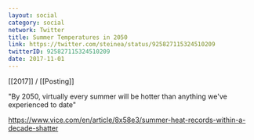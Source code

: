 ```yaml
---
layout: social
category: social
network: Twitter
title: Summer Temperatures in 2050
link: https://twitter.com/steinea/status/925827115324510209
twitterID: 925827115324510209
date: 2017-11-01
---
```


[[2017]] / [[Posting]]

"By 2050, virtually every summer will be hotter than anything we've experienced to date"

<https://www.vice.com/en/article/8x58e3/summer-heat-records-within-a-decade-shatter>
